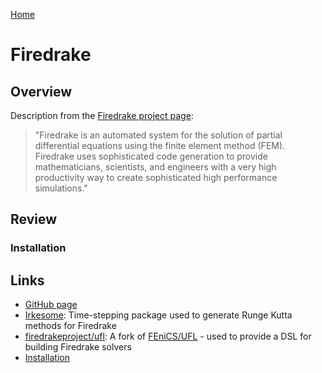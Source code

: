 [Home](../readme.md)
# Firedrake

## Overview
Description from the [Firedrake project page](https://www.firedrakeproject.org/):

> "Firedrake is an automated system for the solution of partial differential equations using the finite element method (FEM). Firedrake uses sophisticated code generation to provide mathematicians, scientists, and engineers with a very high productivity way to create sophisticated high performance simulations."


## Review 

### Installation

## Links

- [GitHub page](https://github.com/firedrakeproject/firedrake)
- [Irkesome](https://github.com/firedrakeproject/Irksome): Time-stepping package used to generate Runge Kutta methods for Firedrake
- [firedrakeproject/ufl](https://github.com/firedrakeproject/ufl): A fork of [FEniCS/UFL](https://github.com/fenics/ufl) - used to provide a DSL for building Firedrake solvers
- [Installation](https://www.firedrakeproject.org/download.html)